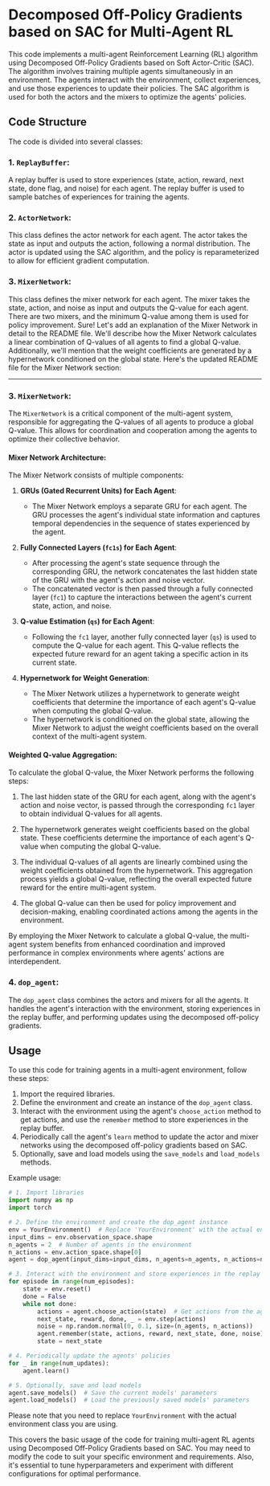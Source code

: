 # Decomposed Off-Policy Gradients based on SAC for Multi-Agent RL

This code implements a multi-agent Reinforcement Learning (RL) algorithm using Decomposed Off-Policy Gradients based on Soft Actor-Critic (SAC). The algorithm involves training multiple agents simultaneously in an environment. The agents interact with the environment, collect experiences, and use those experiences to update their policies. The SAC algorithm is used for both the actors and the mixers to optimize the agents' policies.

## Code Structure

The code is divided into several classes:

### 1. `ReplayBuffer`:

A replay buffer is used to store experiences (state, action, reward, next state, done flag, and noise) for each agent. The replay buffer is used to sample batches of experiences for training the agents.

### 2. `ActorNetwork`:

This class defines the actor network for each agent. The actor takes the state as input and outputs the action, following a normal distribution. The actor is updated using the SAC algorithm, and the policy is reparameterized to allow for efficient gradient computation.

### 3. `MixerNetwork`:

This class defines the mixer network for each agent. The mixer takes the state, action, and noise as input and outputs the Q-value for each agent. There are two mixers, and the minimum Q-value among them is used for policy improvement.
Sure! Let's add an explanation of the Mixer Network in detail to the README file. We'll describe how the Mixer Network calculates a linear combination of Q-values of all agents to find a global Q-value. Additionally, we'll mention that the weight coefficients are generated by a hypernetwork conditioned on the global state. Here's the updated README file for the Mixer Network section:

---

### 3. `MixerNetwork`:

The `MixerNetwork` is a critical component of the multi-agent system, responsible for aggregating the Q-values of all agents to produce a global Q-value. This allows for coordination and cooperation among the agents to optimize their collective behavior.

#### Mixer Network Architecture:

The Mixer Network consists of multiple components:

1. **GRUs (Gated Recurrent Units) for Each Agent**:
   - The Mixer Network employs a separate GRU for each agent. The GRU processes the agent's individual state information and captures temporal dependencies in the sequence of states experienced by the agent.

2. **Fully Connected Layers (`fc1s`) for Each Agent**:
   - After processing the agent's state sequence through the corresponding GRU, the network concatenates the last hidden state of the GRU with the agent's action and noise vector.
   - The concatenated vector is then passed through a fully connected layer (`fc1`) to capture the interactions between the agent's current state, action, and noise.

3. **Q-value Estimation (`qs`) for Each Agent**:
   - Following the `fc1` layer, another fully connected layer (`qs`) is used to compute the Q-value for each agent. This Q-value reflects the expected future reward for an agent taking a specific action in its current state.

4. **Hypernetwork for Weight Generation**:
   - The Mixer Network utilizes a hypernetwork to generate weight coefficients that determine the importance of each agent's Q-value when computing the global Q-value.
   - The hypernetwork is conditioned on the global state, allowing the Mixer Network to adjust the weight coefficients based on the overall context of the multi-agent system.

#### Weighted Q-value Aggregation:

To calculate the global Q-value, the Mixer Network performs the following steps:

1. The last hidden state of the GRU for each agent, along with the agent's action and noise vector, is passed through the corresponding `fc1` layer to obtain individual Q-values for all agents.

2. The hypernetwork generates weight coefficients based on the global state. These coefficients determine the importance of each agent's Q-value when computing the global Q-value.

3. The individual Q-values of all agents are linearly combined using the weight coefficients obtained from the hypernetwork. This aggregation process yields a global Q-value, reflecting the overall expected future reward for the entire multi-agent system.

4. The global Q-value can then be used for policy improvement and decision-making, enabling coordinated actions among the agents in the environment.

By employing the Mixer Network to calculate a global Q-value, the multi-agent system benefits from enhanced coordination and improved performance in complex environments where agents' actions are interdependent.

### 4. `dop_agent`:

The `dop_agent` class combines the actors and mixers for all the agents. It handles the agent's interaction with the environment, storing experiences in the replay buffer, and performing updates using the decomposed off-policy gradients.

## Usage

To use this code for training agents in a multi-agent environment, follow these steps:

1. Import the required libraries.
2. Define the environment and create an instance of the `dop_agent` class.
3. Interact with the environment using the agent's `choose_action` method to get actions, and use the `remember` method to store experiences in the replay buffer.
4. Periodically call the agent's `learn` method to update the actor and mixer networks using the decomposed off-policy gradients based on SAC.
5. Optionally, save and load models using the `save_models` and `load_models` methods.

Example usage:

```python
# 1. Import libraries
import numpy as np
import torch

# 2. Define the environment and create the dop_agent instance
env = YourEnvironment()  # Replace 'YourEnvironment' with the actual environment class
input_dims = env.observation_space.shape
n_agents = 2  # Number of agents in the environment
n_actions = env.action_space.shape[0]
agent = dop_agent(input_dims=input_dims, n_agents=n_agents, n_actions=n_actions)

# 3. Interact with the environment and store experiences in the replay buffer
for episode in range(num_episodes):
    state = env.reset()
    done = False
    while not done:
        actions = agent.choose_action(state)  # Get actions from the agent
        next_state, reward, done, _ = env.step(actions)
        noise = np.random.normal(0, 0.1, size=(n_agents, n_actions))
        agent.remember(state, actions, reward, next_state, done, noise)  # Store experiences in the replay buffer
        state = next_state

# 4. Periodically update the agents' policies
for _ in range(num_updates):
    agent.learn()

# 5. Optionally, save and load models
agent.save_models()  # Save the current models' parameters
agent.load_models()  # Load the previously saved models' parameters
```

Please note that you need to replace `YourEnvironment` with the actual environment class you are using.

This covers the basic usage of the code for training multi-agent RL agents using Decomposed Off-Policy Gradients based on SAC. You may need to modify the code to suit your specific environment and requirements. Also, it's essential to tune hyperparameters and experiment with different configurations for optimal performance.
